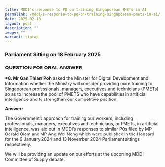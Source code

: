 ```yaml
---
title: MDDI's response to PQ on training Singaporean PMETs in AI
permalink: /mddi-s-response-to-pq-on-training-singaporean-pmets-in-ai/
date: 2025-02-18
layout: post
description: ""
image: ""
variant: tiptap
---
```

<h3>Parliament Sitting on 18 February 2025</h3>
<h3>QUESTION FOR ORAL ANSWER</h3>
<p><strong>*8. Mr Gan Thiam Poh</strong> asked the Minister for Digital Development
and Information whether the Ministry will consider providing more training
to Singaporean professionals, managers, executives and technicians (PMETs)
so as to increase the pool of PMETS who have capabilities in artificial
intelligence and to strengthen our competitive position.</p>
<p><strong>Answer:</strong>
</p>
<p>The Government’s approach for training our workers, including professionals,
managers, executives and technicians, or PMETs, in artificial intelligence,
was laid out in MDDI’s responses to similar PQs filed by MP Gerald Giam
and MP Ang Wei Neng which were published in the Hansard for the 9 January
2024 and 13 November 2024 Parliament sittings respectively.</p>
<p>We will be providing an update on our efforts at the upcoming MDDI Committee
of Supply debate.</p>
